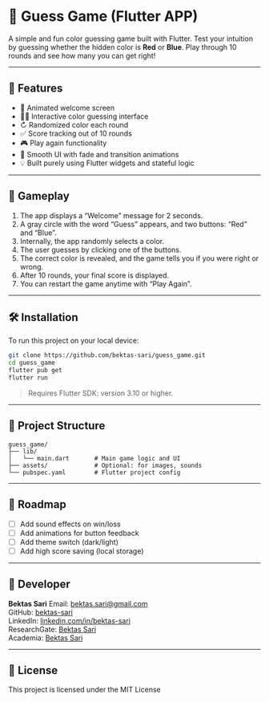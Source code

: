 # 🎯 Guess Game (Flutter APP)

A simple and fun color guessing game built with Flutter.
Test your intuition by guessing whether the hidden color is **Red** or **Blue**.
Play through 10 rounds and see how many you can get right!

---

## 📱 Features

* 🎉 Animated welcome screen
* 🔵🔴 Interactive color guessing interface
* ↻ Randomized color each round
* ✅ Score tracking out of 10 rounds
* 🎮 Play again functionality
* 🎨 Smooth UI with fade and transition animations
* 💡 Built purely using Flutter widgets and stateful logic

---

## 🧪 Gameplay

1. The app displays a “Welcome” message for 2 seconds.
2. A gray circle with the word “Guess” appears, and two buttons: “Red” and “Blue”.
3. Internally, the app randomly selects a color.
4. The user guesses by clicking one of the buttons.
5. The correct color is revealed, and the game tells you if you were right or wrong.
6. After 10 rounds, your final score is displayed.
7. You can restart the game anytime with “Play Again”.

---

## 🛠️ Installation

To run this project on your local device:

```bash
git clone https://github.com/bektas-sari/guess_game.git
cd guess_game
flutter pub get
flutter run
```

> Requires Flutter SDK: version 3.10 or higher.

---

## 📂 Project Structure

```
guess_game/
├── lib/
│   └── main.dart       # Main game logic and UI
├── assets/             # Optional: for images, sounds
└── pubspec.yaml        # Flutter project config
```

---

## 🚀 Roadmap

* [ ] Add sound effects on win/loss
* [ ] Add animations for button feedback
* [ ] Add theme switch (dark/light)
* [ ] Add high score saving (local storage)

---

## 👤 Developer

**Bektas Sari**
Email: [bektas.sari@gmail.com](mailto:bektas.sari@gmail.com)  <br>
GitHub: [bektas-sari](https://github.com/bektas-sari) <br>
LinkedIn: [linkedin.com/in/bektas-sari](https://www.linkedin.com/in/bektas-sari) <br>
ResearchGate: [Bektas Sari](https://www.researchgate.net/profile/Bektas-Sari-3) <br>
Academia: [Bektas Sari](https://independent.academia.edu/bektassari) <br>

---

## 📄 License

This project is licensed under the MIT License 

